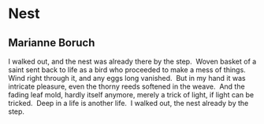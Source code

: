 # Nest
## Marianne Boruch
I walked out, and the nest
was already there by the step.  Woven basket
of a saint
sent back to life as a bird
who proceeded to make
a mess of things.  Wind
right through it, and any eggs
long vanished.  But in my hand it was
intricate pleasure, even the thorny reeds
softened in the weave.  And the fading
leaf mold, hardly
itself anymore, merely a trick
of light, if light
can be tricked.  Deep in a life
is another life.  I walked out, the nest
already by the step.